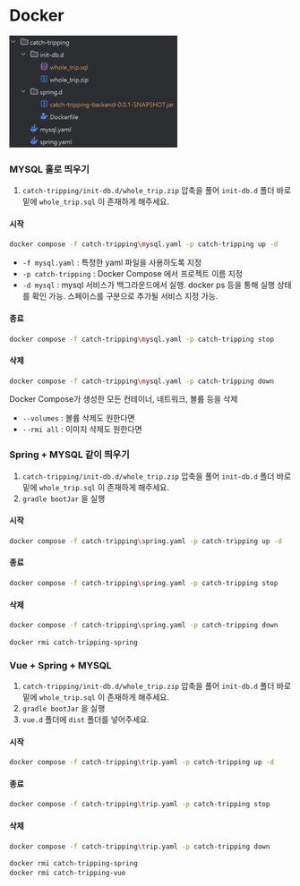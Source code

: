 
# Docker
<img src="catch-tripping/images/img.png" alt="도커 폴더 이미지" width="300" height="200">

### MYSQL 홀로 띄우기

1. `catch-tripping/init-db.d/whole_trip.zip` 압축을 풀어 `init-db.d` 폴더 바로 밑에 `whole_trip.sql` 이 존재하게 해주세요. 

#### 시작
```sh
docker compose -f catch-tripping\mysql.yaml -p catch-tripping up -d
```
- `-f mysql.yaml` : 특정한 yaml 파일을 사용하도록 지정
- `-p catch-tripping` : Docker Compose 에서 프로젝트 이름 지정
- `-d mysql` : mysql 서비스가 백그라운드에서 실행. docker ps 등을 통해 실행 상태를 확인 가능. 스페이스를 구분으로 추가될 서비스 지정 가능.

#### 종료
```sh
docker compose -f catch-tripping\mysql.yaml -p catch-tripping stop
```

#### 삭제
```sh
docker compose -f catch-tripping\mysql.yaml -p catch-tripping down
```
Docker Compose가 생성한 모든 컨테이너, 네트워크, 볼륨 등을 삭제
-  `--volumes` : 볼륨 삭제도 원한다면
- `--rmi all` : 이미지 삭제도 원한다면


### Spring + MYSQL 같이 띄우기

1. `catch-tripping/init-db.d/whole_trip.zip` 압축을 풀어 `init-db.d` 폴더 바로 밑에 `whole_trip.sql` 이 존재하게 해주세요.
2. `gradle bootJar` 을 실행

#### 시작
```sh
docker compose -f catch-tripping\spring.yaml -p catch-tripping up -d
```
#### 종료
```sh
docker compose -f catch-tripping\spring.yaml -p catch-tripping stop
```
#### 삭제
```sh
docker compose -f catch-tripping\spring.yaml -p catch-tripping down
```

```sh
docker rmi catch-tripping-spring
```


### Vue + Spring + MYSQL

1. `catch-tripping/init-db.d/whole_trip.zip` 압축을 풀어 `init-db.d` 폴더 바로 밑에 `whole_trip.sql` 이 존재하게 해주세요.
2. `gradle bootJar` 을 실행
3. `vue.d` 폴더에 `dist` 폴더를 넣어주세요.

#### 시작
```sh
docker compose -f catch-tripping\trip.yaml -p catch-tripping up -d
```
#### 종료
```sh
docker compose -f catch-tripping\trip.yaml -p catch-tripping stop
```
#### 삭제
```sh
docker compose -f catch-tripping\trip.yaml -p catch-tripping down
```

```sh
docker rmi catch-tripping-spring
docker rmi catch-tripping-vue
```